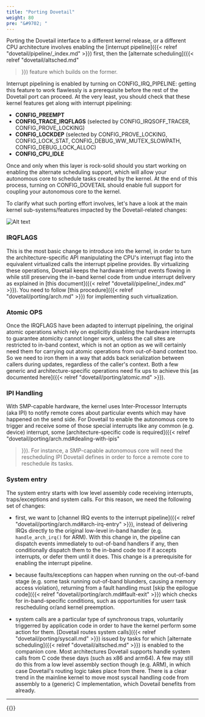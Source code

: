 ```yaml
---
title: "Porting Dovetail"
weight: 80
pre: "&#9702; "
---
```


Porting the Dovetail interface to a different kernel release, or a
different CPU architecture involves enabling the [interrupt
pipeline]({{< relref "dovetail/pipeline/_index.md" >}}) first, then
the [alternate scheduling]({{< relref "dovetail/altsched.md"
>}}) feature which builds on the former.

Interrupt pipelining is enabled by turning on CONFIG_IRQ_PIPELINE:
getting this feature to work flawlessly is a prerequisite before the
rest of the Dovetail port can proceed. At the very least, you should
check that these kernel features get along with interrupt pipelining:

- **CONFIG_PREEMPT**
- **CONFIG_TRACE_IRQFLAGS** (selected by CONFIG_IRQSOFF_TRACER,
  CONFIG_PROVE_LOCKING)
- **CONFIG_LOCKDEP** (selected by CONFIG_PROVE_LOCKING, CONFIG_LOCK_STAT,
  CONFIG_DEBUG_WW_MUTEX_SLOWPATH, CONFIG_DEBUG_LOCK_ALLOC)
- **CONFIG_CPU_IDLE**

Once and only when this layer is rock-solid should you start working
on enabling the alternate scheduling support, which will allow your
autonomous core to schedule tasks created by the kernel. At the end of
this process, turning on CONFIG_DOVETAIL should enable full support
for coupling your autonomous core to the kernel.

To clarify what such porting effort involves, let's have a look at the
main kernel sub-systems/features impacted by the Dovetail-related
changes:

![Alt text](/images/subsystem-port.png "Updated sub-systems")

### IRQFLAGS

This is the most basic change to introduce into the kernel, in order
to turn the architecture-specific API manipulating the CPU's interrupt
flag into the equivalent virtualized calls the interrupt pipeline
provides. By virtualizing these operations, Dovetail keeps the
hardware interrupt events flowing in while still preserving the in-band
kernel code from undue interrupt delivery as explained in [this
document]({{< relref "dovetail/pipeline/_index.md" >}}). You need to
follow [this procedure]({{< relref "dovetail/porting/arch.md" >}}) for
implementing such virtualization.

### Atomic OPS

Once the IRQFLAGS have been adapted to interrupt pipelining, the
original atomic operations which rely on explicitly disabling the
hardware interrupts to guarantee atomicity cannot longer work, unless
the call sites are restricted to in-band context, which is not an
option as we will certainly need them for carrying out atomic
operations from out-of-band context too. So we need to iron them in a
way that adds back serialization between callers during updates,
regardless of the caller's context. Both a few generic and
architecture-specific operations need fix ups to achieve this [as
documented here]({{< relref "dovetail/porting/atomic.md" >}}).

### IPI Handling

With SMP-capable hardware, the kernel uses Inter-Processor Interrupts
(aka IPI) to notify remote cores about particular events which may
have happened on the send side. For Dovetail to enable the autonomous
core to trigger and receive some of those special interrupts like any
common (e.g. device) interrupt, some [architecture-specific code is
required]({{< relref "dovetail/porting/arch.md#dealing-with-ipis"
>}}). For instance, a SMP-capable autonomous core will need the
rescheduling IPI Dovetail defines in order to force a remote core to
reschedule its tasks.

### System entry

The system entry starts with low level assembly code receiving
interrupts, traps/exceptions and system calls. For this reason, we
need the following set of changes:

- first, we want to [channel IRQ events to the interrupt pipeline]({{<
  relref "dovetail/porting/arch.md#arch-irq-entry" >}}), instead of
  delivering IRQs directly to the original low-level in-band handler
  (e.g. `handle_arch_irq()` for ARM). With this change in, the
  pipeline can dispatch events immediately to out-of-band handlers if
  any, then conditionally dispatch them to the in-band code too if it
  accepts interrupts, or defer them until it does. This change is a
  prerequisite for enabling the interrupt pipeline.

- because faults/exceptions can happen when running on the out-of-band
  stage (e.g. some task running out-of-band blunders, causing a memory
  access violation), returning from a fault handling must [skip the
  epilogue code]({{< relref "dovetail/porting/arch.md#fault-exit" >}})
  which checks for in-band-specific conditions, such as opportunities
  for userr task rescheduling or/and kernel preemption.

- system calls are a particular type of synchronous traps, voluntarily
  triggerred by application code in order to have the kernel perform
  some action for them. [Dovetail routes system calls]({{< relref
  "dovetail/porting/syscall.md" >}}) issued by tasks for which
  [alternate scheduling]({{< relref "dovetail/altsched.md" >}}) is
  enabled to the companion core.  Most architectures Dovetail supports
  handle system calls from C code these days (such as x86 and
  arm64). A few may still do this from a low level assembly section
  though (e.g. ARM), in which case Dovetail's routing logic takes
  place from there. There is a clear trend in the mainline kernel to
  move most syscall handling code from assembly to a (generic) C
  implementation, which Dovetail benefits from already.

---

{{<lastmodified>}}
